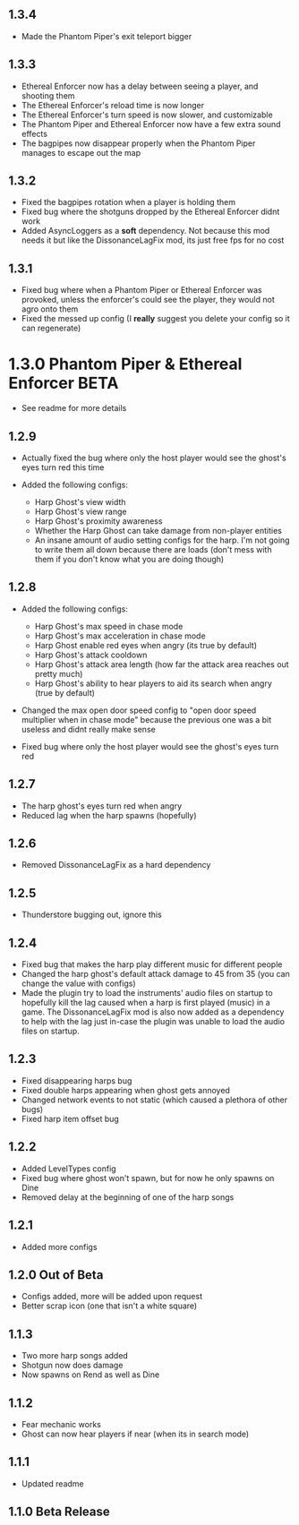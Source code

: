 ## 1.3.4
* Made the Phantom Piper's exit teleport bigger

## 1.3.3
* Ethereal Enforcer now has a delay between seeing a player, and shooting them
* The Ethereal Enforcer's reload time is now longer
* The Ethereal Enforcer's turn speed is now slower, and customizable
* The Phantom Piper and Ethereal Enforcer now have a few extra sound effects
* The bagpipes now disappear properly when the Phantom Piper manages to escape out the map

## 1.3.2
* Fixed the bagpipes rotation when a player is holding them
* Fixed bug where the shotguns dropped by the Ethereal Enforcer didnt work
* Added AsyncLoggers as a **soft** dependency. Not because this mod needs it but like the DissonanceLagFix mod, its just free fps for no cost

## 1.3.1
* Fixed bug where when a Phantom Piper or Ethereal Enforcer was provoked, unless the enforcer's could see the player, they would not agro onto them
* Fixed the messed up config (I **really** suggest you delete your config so it can regenerate)

# 1.3.0 Phantom Piper & Ethereal Enforcer BETA
* See readme for more details

## 1.2.9
* Actually fixed the bug where only the host player would see the ghost's eyes turn red this time

* Added the following configs:
  * Harp Ghost's view width
  * Harp Ghost's view range
  * Harp Ghost's proximity awareness
  * Whether the Harp Ghost can take damage from non-player entities
  * An insane amount of audio setting configs for the harp. I'm not going to write them all down because there are loads (don't mess with them if you don't know what you are doing though)

## 1.2.8
* Added the following configs:
    * Harp Ghost's max speed in chase mode
    * Harp Ghost's max acceleration in chase mode
    * Harp Ghost enable red eyes when angry (its true by default)
    * Harp Ghost's attack cooldown
    * Harp Ghost's attack area length (how far the attack area reaches out pretty much)
    * Harp Ghost's ability to hear players to aid its search when angry (true by default)
  
* Changed the max open door speed config to "open door speed multiplier when in chase mode" because the previous one was a bit useless and didnt really make sense
* Fixed bug where only the host player would see the ghost's eyes turn red

## 1.2.7
* The harp ghost's eyes turn red when angry
* Reduced lag when the harp spawns (hopefully)

## 1.2.6
* Removed DissonanceLagFix as a hard dependency

## 1.2.5
* Thunderstore bugging out, ignore this

## 1.2.4
* Fixed bug that makes the harp play different music for different people
* Changed the harp ghost's default attack damage to 45 from 35 (you can change the value with configs)
* Made the plugin try to load the instruments' audio files on startup to hopefully kill the lag caused when a harp is first played (music) in a game. The DissonanceLagFix mod is also now added as a dependency to help with the lag just in-case the plugin was unable to load the audio files on startup.   

## 1.2.3
* Fixed disappearing harps bug
* Fixed double harps appearing when ghost gets annoyed
* Changed network events to not static (which caused a plethora of other bugs)
* Fixed harp item offset bug

## 1.2.2
* Added LevelTypes config
* Fixed bug where ghost won't spawn, but for now he only spawns on Dine
* Removed delay at the beginning of one of the harp songs 

## 1.2.1
* Added more configs

## 1.2.0 Out of Beta
* Configs added, more will be added upon request 
* Better scrap icon (one that isn't a white square)

## 1.1.3
* Two more harp songs added
* Shotgun now does damage 
* Now spawns on Rend as well as Dine

## 1.1.2
* Fear mechanic works
* Ghost can now hear players if near (when its in search mode)

## 1.1.1
* Updated readme

## 1.1.0 Beta Release
